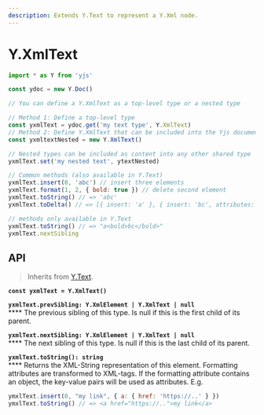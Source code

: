 ```yaml
---
description: Extends Y.Text to represent a Y.Xml node.
---
```


# Y.XmlText



```javascript
import * as Y from 'yjs'

const ydoc = new Y.Doc()

// You can define a Y.XmlText as a top-level type or a nested type

// Method 1: Define a top-level type
const yxmlText = ydoc.get('my text type', Y.XmlText) 
// Method 2: Define Y.XmlText that can be included into the Yjs document
const yxmltextNested = new Y.XmlText()

// Nested types can be included as content into any other shared type
yxmlText.set('my nested text', ytextNested)

// Common methods (also available in Y.Text)
yxmlText.insert(0, 'abc') // insert three elements
yxmlText.format(1, 2, { bold: true }) // delete second element 
yxmlText.toString() // => 'abc'
yxmlText.toDelta() // => [{ insert: 'a' }, { insert: 'bc', attributes: { bold: true }}]

// methods only available in Y.Text
yxmlText.toString() // => "a<bold>bc</bold>"
yxmlText.nextSibling
```

## API

> Inherits from [Y.Text](y.text.md).

**`const yxmlText = Y.XmlText()`**

**`yxmlText.prevSibling: Y.XmlElement | Y.XmlText | null`**\
****    The previous sibling of this type. Is null if this is the first child of its parent.

**`yxmlText.nextSibling: Y.XmlElement | Y.XmlText | null`**\
****    The next sibling of this type. Is null if this is the last child of its parent.

**`yxmlText.toString(): string`**\
****    Returns the XML-String representation of this element. Formatting attributes are transformed to XML-tags. If the formatting attribute contains an object, the key-value pairs will be used as attributes. E.g.

```javascript
ymxlText.insert(0, "my link", { a: { href: 'https://..' } })
ymxlText.toString() // => <a href="https://..">my link</a>
```



